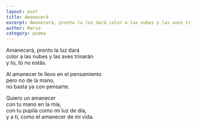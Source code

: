 ```yaml
---
layout: post
title: Amanecerá
excerpt: Amanecerá, pronto la luz dará color a las nubes y las aves trinarán y tú, tú no estás.
author: Mario
category: poema
---
```


Amanecerá, pronto la luz dará  
color a las nubes y las aves trinarán  
y tú, tú no estás.  
  
Al amanecer te llevo en el pensamiento  
pero no de la mano,  
no basta ya con pensarte.  
  
Quiero un amanecer  
con tu mano en la mía,  
con tu pupila como mi luz de día,  
y a ti, como el amanecer de mi vida.
